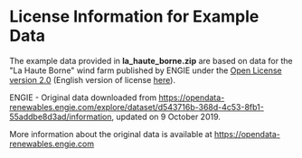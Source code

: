 License Information for Example Data
=============
The example data provided in **la_haute_borne.zip** are based on data for the "La Haute Borne" wind farm published by ENGIE under the [Open License version 2.0](https://www.etalab.gouv.fr/wp-content/uploads/2017/04/ETALAB-Licence-Ouverte-v2.0.pdf) (English version of license [here](https://www.etalab.gouv.fr/wp-content/uploads/2018/11/open-licence.pdf)). 

ENGIE - Original data downloaded from https://opendata-renewables.engie.com/explore/dataset/d543716b-368d-4c53-8fb1-55addbe8d3ad/information, updated on 9 October 2019.

More information about the original data is available at https://opendata-renewables.engie.com